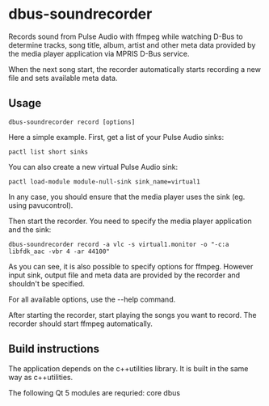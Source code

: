 # dbus-soundrecorder
Records sound from Pulse Audio with ffmpeg while watching D-Bus to
determine tracks, song title, album, artist and other meta data
provided by the media player application via MPRIS D-Bus service.

When the next song start, the recorder automatically starts recording
a new file and sets available meta data.

## Usage
```
dbus-soundrecorder record [options]
```

Here a simple example. First, get a list of your Pulse Audio sinks:
```
pactl list short sinks
```

You can also create a new virtual Pulse Audio sink:
```
pactl load-module module-null-sink sink_name=virtual1
```
In any case, you should ensure that the media player uses the sink (eg. using pavucontrol).

Then start the recorder. You need to specify the media player application and the sink:
```
dbus-soundrecorder record -a vlc -s virtual1.monitor -o "-c:a libfdk_aac -vbr 4 -ar 44100"
```
As you can see, it is also possible to specify options for ffmpeg. However input sink,
output file and meta data are provided by the recorder and shouldn't be specified.

For all available options, use the --help command.

After starting the recorder, start playing the songs you want to record. The recorder
should start ffmpeg automatically.

## Build instructions
The application depends on the c++utilities library. It is built in the same way as c++utilities.

The following Qt 5 modules are requried: core dbus


